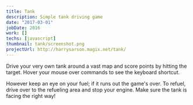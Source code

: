 ```yaml
---
title: Tank
description: Simple tank driving game
date: "2017-03-01"
jobDate: 2016
work: []
techs: [javascript]
thumbnail: tank/screenshot.png
projectUrl: http://harrysarson.magix.net/tank/
---
```



Drive your very own tank around a vast map
and score points by hitting the target. Hover your mouse over commands to see the keyboard shortcut.

However keep an eye on your fuel; if it runs out the game's over. To refuel, drive over to the refueling area and
stop your engine. Make sure the tank is facing the right way!
